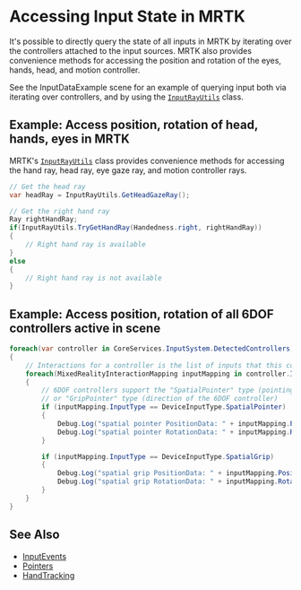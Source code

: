 # Accessing Input State in MRTK

It's possible to directly query the state of all inputs in MRTK by iterating over the controllers attached to the input sources. MRTK also provides convenience methods for accessing the position and rotation of the eyes, hands, head, and motion controller.

See the InputDataExample scene for an example of querying input both via iterating over controllers, and by using the [`InputRayUtils`](cref:Microsoft.MixedReality.Toolkit.Input.InputRayUtils) class.

## Example: Access position, rotation of head, hands, eyes in MRTK

MRTK's [`InputRayUtils`](cref:Microsoft.MixedReality.Toolkit.Input.InputRayUtils) class provides convenience methods for accessing the hand ray, head ray, eye gaze ray, and motion controller rays.

```c#
// Get the head ray
var headRay = InputRayUtils.GetHeadGazeRay();

// Get the right hand ray
Ray rightHandRay;
if(InputRayUtils.TryGetHandRay(Handedness.right, rightHandRay))
{
    // Right hand ray is available
}
else
{
    // Right hand ray is not available
}
```

## Example: Access position, rotation of all 6DOF controllers active in scene

```c#
foreach(var controller in CoreServices.InputSystem.DetectedControllers)
{
    // Interactions for a controller is the list of inputs that this controller exposes
    foreach(MixedRealityInteractionMapping inputMapping in controller.Interactions)
    {
        // 6DOF controllers support the "SpatialPointer" type (pointing direction)
        // or "GripPointer" type (direction of the 6DOF controller)
        if (inputMapping.InputType == DeviceInputType.SpatialPointer)
        {
            Debug.Log("spatial pointer PositionData: " + inputMapping.PositionData);
            Debug.Log("spatial pointer RotationData: " + inputMapping.RotationData);
        }

        if (inputMapping.InputType == DeviceInputType.SpatialGrip)
        {
            Debug.Log("spatial grip PositionData: " + inputMapping.PositionData);
            Debug.Log("spatial grip RotationData: " + inputMapping.RotationData);
        }
    }
}
```

## See Also

- [InputEvents](InputEvents.md)
- [Pointers](Pointers.md)
- [HandTracking](HandTracking.md)
